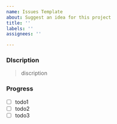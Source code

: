 ```yaml
---
name: Issues Template
about: Suggest an idea for this project
title: ''
labels: ''
assignees: ''

---
```


### DIscription

> discription

### Progress

- [ ] todo1
- [ ] todo2
- [ ] todo3
